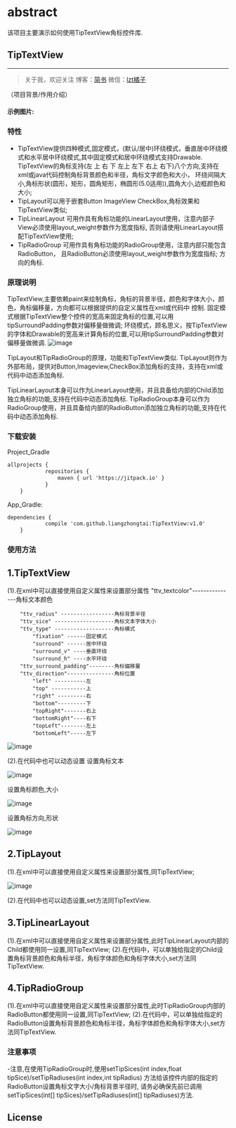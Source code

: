 # abstract
该项目主要演示如何使用TipTextView角标控件库.
## TipTextView
---------------

> 关于我，欢迎关注  博客：[简书](http://www.jianshu.com/users/8d01db870d4a/timeline) 微信：[lzt橘子](18520660170)

（项目背景/作用介绍）

#### 示例图片:

### 特性
- TipTextView提供四种模式,固定模式，(默认/居中)环绕模式，垂直居中环绕模式和水平居中环绕模式,其中固定模式和居中环绕模式支持Drawable.
  TipTextView的角标支持(左 上 右 下 左上 左下 右上 右下)八个方向,支持在xml或java代码控制角标背景颜色和半径，角标文字颜色和大小，
	         环绕间隔大小,角标形状(圆形，矩形，圆角矩形，椭圆形(5.0适用)),圆角大小,边框颜色和大小;
- TipLayout可以用于嵌套Button ImageView CheckBox,角标效果和TipTextView类似;
- TipLinearLayout 可用作具有角标功能的LinearLayout使用，注意内部子View必须使用layout_weight参数作为宽度指标,
                  否则请使用LinearLayout搭配TipTextView使用;
- TipRadioGroup	  可用作具有角标功能的RadioGroup使用，注意内部只能包含RadioButton，
                  且RadioButton必须使用layout_weight参数作为宽度指标;
方向的角标.
### 原理说明

TipTextView,主要依赖paint来绘制角标，角标的背景半径，颜色和字体大小，颜色，角标偏移量，方向都可以根据提供的自定义属性在xml或代码中
控制.
固定模式根据TipTextView整个控件的宽高来固定角标的位置,可以用tipSurroundPadding参数对偏移量做微调;
环绕模式，顾名思义，按TipTextView的字体和Drawable的宽高来计算角标的位置,可以用tipSurroundPadding参数对偏移量做微调.
![image](https://github.com/liangzhongtai/TipTextView/blob/master/resultPic/tiptextview_0.png)

TipLayout和TipRadioGroup的原理，功能和TipTextView类似.
TipLayout则作为外部布局，提供对Button,Imageview,CheckBox添加角标的支持，支持在xml或代码中动态添加角标.

TipLinearLayout本身可以作为LinearLayout使用，并且具备给内部的Child添加独立角标的功能,支持在代码中动态添加角标.
TipRadioGroup本身可以作为RadioGroup使用，并且具备给内部的RadioButton添加独立角标的功能,支持在代码中动态添加角标.

### 下载安装
Project_Gradle
``` xml
allprojects {
		    repositories {
			    maven { url 'https://jitpack.io' }
		    }
	}
```
App_Gradle:
``` xml
dependencies {
	        compile 'com.github.liangzhongtai:TipTextView:v1.0'
	}
```
### 使用方法

## 1.TipTextView

(1).在xml中可以直接使用自定义属性来设置部分属性
        "ttv_textcolor"---------------角标文本颜色

        "ttv_radius" -----------------角标背景半径
        "ttv_sice" -------------------角标文本字体大小
        "ttv_type" -------------------角标模式
            "fixation" ------固定模式
            "surround" ------居中环绕
            "surround_v" ----垂直环绕
            "surround_h" ----水平环绕
        "ttv_surround_padding"--------角标偏移量
        "ttv_direction"---------------角标位置
        	"left" ----------左
        	"top" -----------上
        	"right" ---------右
        	"bottom"---------下
        	"topRight"-------右上
        	"bottomRight"----右下
        	"topLeft"--------左上
        	"bottomLeft"-----左下

![image](https://github.com/liangzhongtai/TipTextView/blob/master/resultPic/tiptextview_6.png)

(2).在代码中也可以动态设置
设置角标文本

![image](https://github.com/liangzhongtai/TipTextView/blob/master/resultPic/tiptextview_1.png)

设置角标颜色,大小

![image](https://github.com/liangzhongtai/TipTextView/blob/master/resultPic/tiptextview_2.png)

设置角标方向,形状

![image](https://github.com/liangzhongtai/TipTextView/blob/master/resultPic/tiptextview_3.png)


## 2.TipLayout
(1).在xml中可以直接使用自定义属性来设置部分属性,同TipTextView;

![image](https://github.com/liangzhongtai/ReplaceFonts/blob/master/resultPic/tiptextview_4.png)

(2).在代码中也可以动态设置,set方法同TipTextView.

## 3.TipLinearLayout
(1).在xml中可以直接使用自定义属性来设置部分属性,此时TipLinearLayout内部的Child都使用同一设置,同TipTextView;
(2).在代码中，可以单独给指定的Child设置角标背景颜色和角标半径，角标字体颜色和角标字体大小,set方法同TipTextView.

## 4.TipRadioGroup
(1).在xml中可以直接使用自定义属性来设置部分属性,此时TipRadioGroup内部的RadioButton都使用同一设置,同TipTextView;
(2).在代码中，可以单独给指定的RadioButton设置角标背景颜色和角标半径，角标字体颜色和角标字体大小,set方法同TipTextView.

### 注意事项

-注意,在使用TipRadioGroup时,使用setTipSices(int index,float tipSice)/setTipRadiuses(int index,int tipRadius)
      方法给该控件内部的指定的RadioButton设置角标文字大小/角标背景半径时,
 请务必确保先前已调用setTipSices(int[] tipSices)/setTipRadiuses(int[] tipRadiuses)方法.

## License

